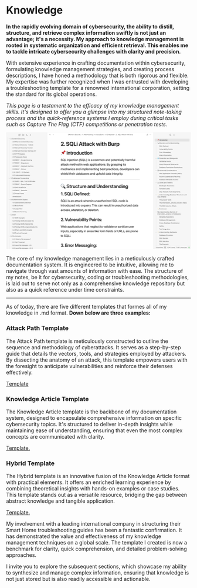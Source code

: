 # Knowledge

**In the rapidly evolving domain of cybersecurity, the ability to distill, structure, and retrieve complex information swiftly is not just an advantage; it's a necessity. My approach to knowledge management is rooted in systematic organization and efficient retrieval. This enables me to tackle intricate cybersecurity challenges with clarity and precision.**

With extensive experience in crafting documentation within cybersecurity, formulating knowledge management strategies, and creating process descriptions, I have honed a methodology that is both rigorous and flexible. My expertise was further recognized when I was entrusted with developing a troubleshooting template for a renowned international corporation, setting the standard for its global operations.

*This page is a testament to the efficacy of my knowledge management skills. It's designed to offer you a glimpse into my structured note-taking process and the quick-reference systems I employ during critical tasks such as Capture The Flag (CTF) competitions or penetration tests.*

![Image Alt Text](https://raw.githubusercontent.com/hhkolberg/hhkolberg.github.io/c57fbbed824e71d70e8a6b04456669149f8ba69b/pages/Kmgmt.png)

The core of my knowledge management lies in a meticulously crafted documentation system. It is engineered to be intuitive, allowing me to navigate through vast amounts of information with ease. The structure of my notes, be it for cybersecurity, coding or troubleshooting methodologies, is laid out to serve not only as a comprehensive knowledge repository but also as a quick reference under time constraints. 

--------------

As of today, there are five different templates that formes all of my knowledge in .md format. 
**Down below are three examples:**

### Attack Path Template

The Attack Path template is meticulously constructed to outline the sequence and methodology of cyberattacks. It serves as a step-by-step guide that details the vectors, tools, and strategies employed by attackers. By dissecting the anatomy of an attack, this template empowers users with the foresight to anticipate vulnerabilities and reinforce their defenses effectively.

[Template](/pages/AttackPath)

### Knowledge Article Template

The Knowledge Article template is the backbone of my documentation system, designed to encapsulate comprehensive information on specific cybersecurity topics. It's structured to deliver in-depth insights while maintaining ease of understanding, ensuring that even the most complex concepts are communicated with clarity.

[Template.](/pages/KnwnArticle)

### Hybrid Template

The Hybrid template is an innovative fusion of the Knowledge Article format with practical elements. It offers an enriched learning experience by combining theoretical insights with hands-on examples or case studies. This template stands out as a versatile resource, bridging the gap between abstract knowledge and tangible application.

[Template.](/pages/hybrid)

My involvement with a leading international company in structuring their Smart Home troubleshooting guides has been a fantastic confirmation. It has demonstrated the value and effectiveness of my knowledge management techniques on a global scale. The template I created is now a benchmark for clarity, quick comprehension, and detailed problem-solving approaches.

I invite you to explore the subsequent sections, which showcase my ability to synthesize and manage complex information, ensuring that knowledge is not just stored but is also readily accessible and actionable. 

